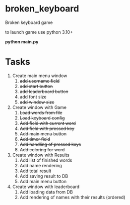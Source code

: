 # broken_keyboard
Broken keyboard game

to launch game use python 3.10+ 

**python main.py**

# Tasks
1. Create main menu window  
   1. ~~add username field~~
   2. ~~add start button~~
   3. ~~add leaderboard button~~
   4. add font size
   5. ~~add window size~~
2. Create window with Game
   1. ~~Load words from file~~
   2. ~~Load keyboard config~~
   3. ~~Add field with current word~~
   4. ~~Add field with pressed key~~
   5. ~~Add main menu button~~
   6. ~~Add timer field~~
   7. ~~Add handling of pressed keys~~
   8. ~~Add coloring for word~~
3. Create window with Results
   1. Add list of finished words
   2. Add name rendering
   3. Add total result
   4. Add saving result to DB
   5. Add main menu button
4. Create window with leaderboard
   1. Add loading data from DB
   2. Add rendering of names with their results (ordered)